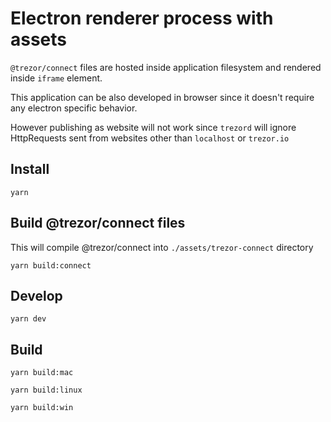 # Electron renderer process with assets

`@trezor/connect` files are hosted inside application filesystem and rendered inside `iframe` element.

This application can be also developed in browser since it doesn't require any electron specific behavior.

However publishing as website will not work since `trezord` will ignore HttpRequests sent from websites other than `localhost` or `trezor.io`

## Install

`yarn`

## Build @trezor/connect files

This will compile @trezor/connect into `./assets/trezor-connect` directory

`yarn build:connect`

## Develop

`yarn dev`

## Build

`yarn build:mac`

`yarn build:linux`

`yarn build:win`
